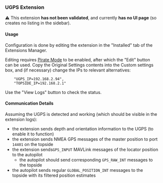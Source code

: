### UGPS Extension

⚠️ This extension **has not been validated**, and currently **has no UI page** (so creates no listing in the sidebar).

#### Usage

Configuration is done by editing the extension in the "Installed" tab of the Extensions Manager.

Editing requires [Pirate Mode](https://docs.bluerobotics.com/ardusub-zola/software/onboard/BlueOS-latest/advanced-usage/#pirate-mode)
to be enabled, after which the "Edit" button can be used. Copy the Original Settings contents
into the Custom settings box, and (if necessary) change the IPs to relevant alternatives:
```
    "UGPS_IP=192.168.2.94",
    "TOPSIDE_IP=192.168.2.1"
```

Use the "View Logs" button to check the status.

#### Communication Details

Assuming the UGPS is detected and working (which should be visible in the extension logs):
- the extension sends depth and orientation information to the UGPS (to enable it to function)
- the extension sends NMEA GPS messages of the master position to port `14401` on the topside
- the extension sends`GPS_INPUT` MAVLink messages of the locator position to the autopilot
    - the autopilot should send corresponding `GPS_RAW_INT` messages to the topside
- the autopilot sends regular `GLOBAL_POSITION_INT` messages to the topside with its filtered position estimates
